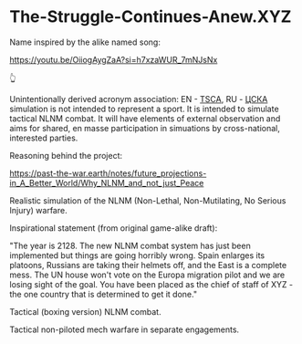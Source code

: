 # The-Struggle-Continues-Anew.XYZ

Name inspired by the alike named song:

https://youtu.be/OiiogAygZaA?si=h7xzaWUR_7mNJsNx

&#128070;

Unintentionally derived acronym association:  EN - [TSCA](https://en.wikipedia.org/w/index.php?search=CSKA+clubs&title=Special%3ASearch&ns0=1&searchToken=5knw0wi4qzkqhvcp11essn6p6), RU - [ЦСКА](https://ru.wikipedia.org/wiki/%D0%A6%D0%A1%D0%9A%D0%90_(%D0%B7%D0%BD%D0%B0%D1%87%D0%B5%D0%BD%D0%B8%D1%8F)) simulation is not intended to represent a sport.  It is intended to simulate tactical NLNM combat. It will have elements of external observation and aims for shared, en masse participation in simuations by cross-national, interested parties. 

Reasoning behind the project:

https://past-the-war.earth/notes/future_projections-in_A_Better_World/Why_NLNM_and_not_just_Peace

Realistic simulation of the NLNM (Non-Lethal, Non-Mutilating, No Serious Injury) warfare.

Inspirational statement (from original game-alike draft):

"The year is 2128.  The new NLNM combat system has just been implemented but things are going horribly wrong.  Spain enlarges its platoons, Russians are taking their helmets off, and the East is a complete mess.  The UN house won't vote on the Europa migration pilot and we are losing sight of the goal.  You have been placed as the chief of staff of XYZ - the one country that is determined to get it done."

Tactical (boxing version) NLNM combat.

Tactical non-piloted mech warfare in separate engagements.
